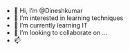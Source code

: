 - 👋 Hi, I’m @Dineshkumar
- 👀 I’m interested in learning techniques
- 🌱 I’m currently learning IT
- 💞️ I’m looking to collaborate on ...
- 📫 

<!---
DineshDk2005023/DineshDk2005023 is a ✨ special ✨ repository because its `README.md` (this file) appears on your GitHub profile.
You can click the Preview link to take a look at your changes.
--->
